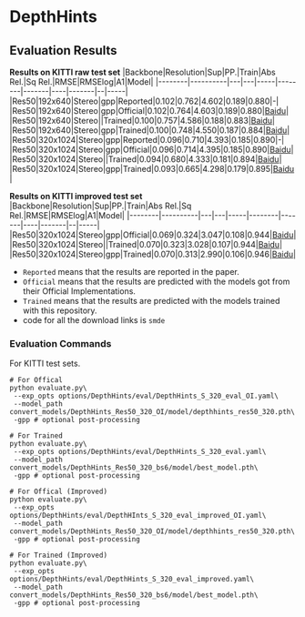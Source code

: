 # DepthHints
## Evaluation Results
**Results on KITTI raw test set**
|Backbone|Resolution|Sup|PP.|Train|Abs Rel.|Sq Rel.|RMSE|RMSElog|A1|Model|
|--------|----------|---|---|-----|--------|-------|----|-------|--|-----|
|Res50|192x640|Stereo|gpp|Reported|0.102|0.762|4.602|0.189|0.880|-|
|Res50|192x640|Stereo|gpp|Official|0.102|0.764|4.603|0.189|0.880|[Baidu](https://pan.baidu.com/s/1NAeyKkk15C0OLfNRigQGVQ)|
|Res50|192x640|Stereo||Trained|0.100|0.757|4.586|0.188|0.883|[Baidu](https://pan.baidu.com/s/11BEdrxRFIzgIU3DHjW1ilw)|
|Res50|192x640|Stereo|gpp|Trained|0.100|0.748|4.550|0.187|0.884|[Baidu](https://pan.baidu.com/s/11BEdrxRFIzgIU3DHjW1ilw)|
|Res50|320x1024|Stereo|gpp|Reported|0.096|0.710|4.393|0.185|0.890|-|
|Res50|320x1024|Stereo|gpp|Official|0.096|0.714|4.395|0.185|0.890|[Baidu](https://pan.baidu.com/s/1OPesveOI0us8rVEwal-pGg)|
|Res50|320x1024|Stereo||Trained|0.094|0.680|4.333|0.181|0.894|[Baidu](https://pan.baidu.com/s/12xv0IY_hcO1YtsEZJ2Vuog)|
|Res50|320x1024|Stereo|gpp|Trained|0.093|0.665|4.298|0.179|0.895|[Baidu](https://pan.baidu.com/s/12xv0IY_hcO1YtsEZJ2Vuog)|

**Results on KITTI improved test set**
|Backbone|Resolution|Sup|PP.|Train|Abs Rel.|Sq Rel.|RMSE|RMSElog|A1|Model|
|--------|----------|---|---|-----|--------|-------|----|-------|--|-----|
|Res50|320x1024|Stereo|gpp|Official|0.069|0.324|3.047|0.108|0.944|[Baidu](https://pan.baidu.com/s/1OPesveOI0us8rVEwal-pGg)|
|Res50|320x1024|Stereo||Trained|0.070|0.323|3.028|0.107|0.944|[Baidu](https://pan.baidu.com/s/12xv0IY_hcO1YtsEZJ2Vuog)|
|Res50|320x1024|Stereo|gpp|Trained|0.070|0.313|2.990|0.106|0.946|[Baidu](https://pan.baidu.com/s/12xv0IY_hcO1YtsEZJ2Vuog)|

* `Reported` means that the results are reported in the paper.
* `Official` means that the results are predicted with the models got from their Official Implementations.
* `Trained` means that the results are predicted with the models trained with this repository.
* code for all the download links is `smde`

### Evaluation Commands
For KITTI test sets.
```
# For Offical
python evaluate.py\
 --exp_opts options/DepthHints/eval/DepthHints_S_320_eval_OI.yaml\
 --model_path convert_models/DepthHints_Res50_320_OI/model/depthhints_res50_320.pth\
 -gpp # optional post-processing

# For Trained
python evaluate.py\
 --exp_opts options/DepthHints/eval/DepthHints_S_320_eval.yaml\
 --model_path convert_models/DepthHints_Res50_320_bs6/model/best_model.pth\
 -gpp # optional post-processing

# For Offical (Improved)
python evaluate.py\
 --exp_opts options/DepthHints/eval/DepthHInts_S_320_eval_improved_OI.yaml\
 --model_path convert_models/DepthHints_Res50_320_OI/model/depthhints_res50_320.pth\
 -gpp # optional post-processing

# For Trained (Improved)
python evaluate.py\
 --exp_opts  options/DepthHints/eval/DepthHints_S_320_eval_improved.yaml\
 --model_path convert_models/DepthHints_Res50_320_bs6/model/best_model.pth\
 -gpp # optional post-processing
```
